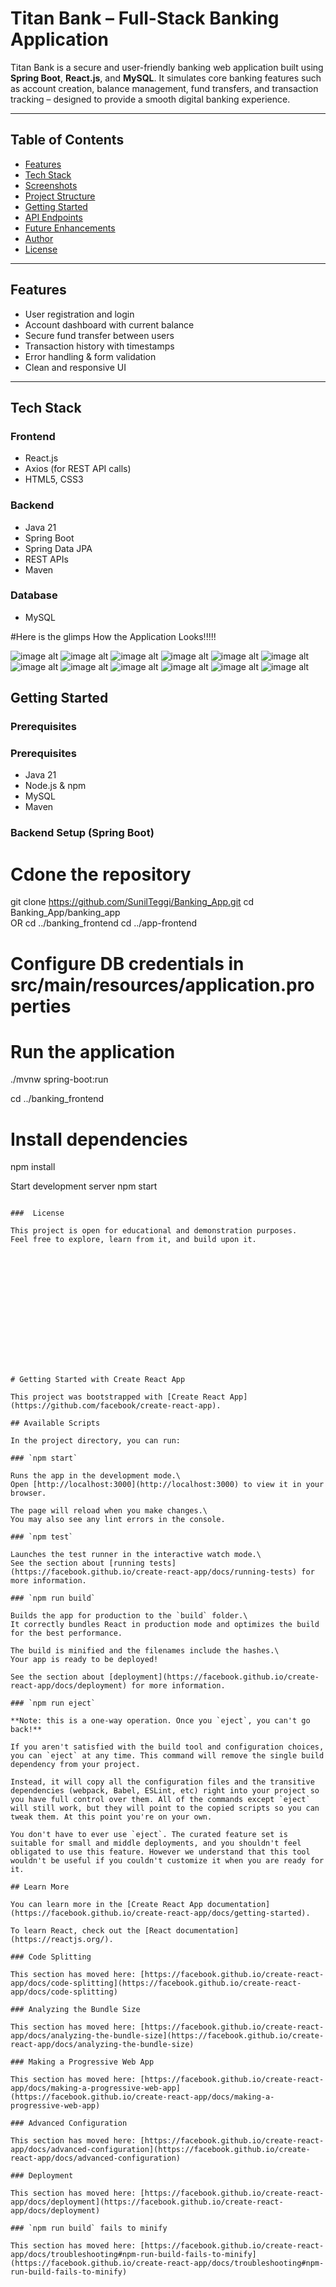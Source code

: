 #  Titan Bank – Full-Stack Banking Application

Titan Bank is a secure and user-friendly banking web application built using **Spring Boot**, **React.js**, and **MySQL**. It simulates core banking features such as account creation, balance management, fund transfers, and transaction tracking – designed to provide a smooth digital banking experience.

---

##  Table of Contents

- [Features](#-features)
- [Tech Stack](#-tech-stack)
- [Screenshots](#-screenshots)
- [Project Structure](#-project-structure)
- [Getting Started](#-getting-started)
- [API Endpoints](#-api-endpoints)
- [Future Enhancements](#-future-enhancements)
- [Author](#-author)
- [License](#-license)

---

##  Features

-  User registration and login
-  Account dashboard with current balance
-  Secure fund transfer between users
-  Transaction history with timestamps
-  Error handling & form validation
-  Clean and responsive UI

---

##  Tech Stack

### Frontend
- React.js
- Axios (for REST API calls)
- HTML5, CSS3

### Backend
- Java 21
- Spring Boot
- Spring Data JPA
- REST APIs
- Maven

### Database
- MySQL

#Here is the glimps How the Application Looks!!!!!

![image alt](https://github.com/sunilteggi/Banking_Application/blob/782beaff62749dec074512d3b1cc287871539c92/Screenshot%20(34).png)
![image alt](https://github.com/sunilteggi/Banking_Application/blob/fc2f9761f65236c7095d73c3c89b981ddc0116a3/Screenshot%20(35).png)
![image alt](https://github.com/sunilteggi/Banking_Application/blob/dba42dee82959444c8f6fe6aa923474d1d374981/Screenshot%20(36).png)
![image alt](https://github.com/sunilteggi/Banking_Application/blob/63c448b822c93059c98a86c200f64999703b4edc/Screenshot%20(21).png)
![image alt](https://github.com/sunilteggi/Banking_Application/blob/99ac02563f5f7fdfb6426139f449f7339bdafa60/Screenshot%20(23).png)
![image alt](https://github.com/sunilteggi/Banking_Application/blob/63409ebac837b9878ee0304eea624c77a99e636b/Screenshot%20(24).png)
![image alt](https://github.com/sunilteggi/Banking_Application/blob/cec20125a69fb5e3db3de1f22efda2073cced1dd/Screenshot%20(25).png)
![image alt](https://github.com/sunilteggi/Banking_Application/blob/94defe93a6aac4ef1f9a548f4dd26aec2fb04a2c/Screenshot%20(31).png)
![image alt](https://github.com/sunilteggi/Banking_Application/blob/c40013d30ef74d58ef2a1d0cdb359ef7565c9e47/Screenshot%20(30).png)
![image alt](https://github.com/sunilteggi/Banking_Application/blob/3213c551f3fb15ffacee7450bcb39b2e98843e79/Screenshot%20(32).png)
![image alt](https://github.com/sunilteggi/Banking_Application/blob/425b0657dff23bf039f6afdeb97fddec94d7e4aa/Screenshot%20(33).png)
![image alt](https://github.com/sunilteggi/Banking_Application/blob/0a7efa429c2c28399e4e0ffe5c4b2652291bf480/Screenshot%20(37).png)

##  Getting Started

### Prerequisites

### Prerequisites

- Java 21
- Node.js & npm
- MySQL
- Maven
### Backend Setup (Spring Boot)

# Cdone the repository
git clone https://github.com/SunilTeggi/Banking_App.git
cd Banking_App/banking_app  
OR
cd ../banking_frontend
cd ../app-frontend


# Configure DB credentials in src/main/resources/application.properties

# Run the application
./mvnw spring-boot:run

cd ../banking_frontend

# Install dependencies
npm install

Start development server
npm start

```

###  License

This project is open for educational and demonstration purposes.
Feel free to explore, learn from it, and build upon it.















# Getting Started with Create React App

This project was bootstrapped with [Create React App](https://github.com/facebook/create-react-app).

## Available Scripts

In the project directory, you can run:

### `npm start`

Runs the app in the development mode.\
Open [http://localhost:3000](http://localhost:3000) to view it in your browser.

The page will reload when you make changes.\
You may also see any lint errors in the console.

### `npm test`

Launches the test runner in the interactive watch mode.\
See the section about [running tests](https://facebook.github.io/create-react-app/docs/running-tests) for more information.

### `npm run build`

Builds the app for production to the `build` folder.\
It correctly bundles React in production mode and optimizes the build for the best performance.

The build is minified and the filenames include the hashes.\
Your app is ready to be deployed!

See the section about [deployment](https://facebook.github.io/create-react-app/docs/deployment) for more information.

### `npm run eject`

**Note: this is a one-way operation. Once you `eject`, you can't go back!**

If you aren't satisfied with the build tool and configuration choices, you can `eject` at any time. This command will remove the single build dependency from your project.

Instead, it will copy all the configuration files and the transitive dependencies (webpack, Babel, ESLint, etc) right into your project so you have full control over them. All of the commands except `eject` will still work, but they will point to the copied scripts so you can tweak them. At this point you're on your own.

You don't have to ever use `eject`. The curated feature set is suitable for small and middle deployments, and you shouldn't feel obligated to use this feature. However we understand that this tool wouldn't be useful if you couldn't customize it when you are ready for it.

## Learn More

You can learn more in the [Create React App documentation](https://facebook.github.io/create-react-app/docs/getting-started).

To learn React, check out the [React documentation](https://reactjs.org/).

### Code Splitting

This section has moved here: [https://facebook.github.io/create-react-app/docs/code-splitting](https://facebook.github.io/create-react-app/docs/code-splitting)

### Analyzing the Bundle Size

This section has moved here: [https://facebook.github.io/create-react-app/docs/analyzing-the-bundle-size](https://facebook.github.io/create-react-app/docs/analyzing-the-bundle-size)

### Making a Progressive Web App

This section has moved here: [https://facebook.github.io/create-react-app/docs/making-a-progressive-web-app](https://facebook.github.io/create-react-app/docs/making-a-progressive-web-app)

### Advanced Configuration

This section has moved here: [https://facebook.github.io/create-react-app/docs/advanced-configuration](https://facebook.github.io/create-react-app/docs/advanced-configuration)

### Deployment

This section has moved here: [https://facebook.github.io/create-react-app/docs/deployment](https://facebook.github.io/create-react-app/docs/deployment)

### `npm run build` fails to minify

This section has moved here: [https://facebook.github.io/create-react-app/docs/troubleshooting#npm-run-build-fails-to-minify](https://facebook.github.io/create-react-app/docs/troubleshooting#npm-run-build-fails-to-minify)
